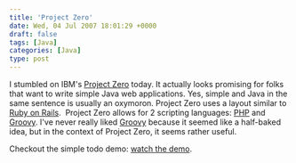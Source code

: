 ```yaml
---
title: 'Project Zero'
date: Wed, 04 Jul 2007 18:01:29 +0000
draft: false
tags: [Java]
categories: [Java]
type: post
---
```


I stumbled on IBM's [Project Zero](http://www.projectzero.org/wiki/bin/view/) today. It actually looks promising for folks that want to write simple Java web applications. Yes, simple and Java in the same sentence is usually an oxymoron. Project Zero uses a layout similar to [Ruby on Rails](http://www.rubyonrails.org/).  Project Zero allows for 2 scripting languages: [PHP](http://www.php.net/) and [Groovy](http://groovy.codehaus.org/). I've never really liked [Groovy](http://groovy.codehaus.org/) because it seemed like a half-baked idea, but in the context of Project Zero, it seems rather useful.

Checkout the simple todo demo: [watch the demo](http://www.projectzero.org/wiki/bin/view/Documentation/CoreGettingStartedTutorialDemo).
